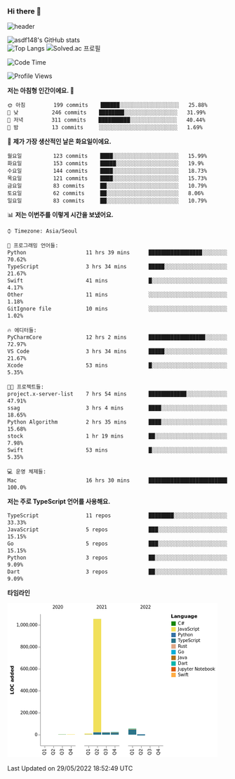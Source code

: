 ### Hi there 👋

![header](https://capsule-render.vercel.app/api?type=shark&color=gradient&height=300&section=header&text=asdf148&fontSize=90)

![asdf148's GitHub stats](https://github-readme-stats.vercel.app/api?username=asdf148&show_icons=true&theme=midnight-purple)<br>
![Top Langs](https://github-readme-stats.vercel.app/api/top-langs/?username=asdf148&layout=compact&theme=midnight-purple&langs_count=10)
![Solved.ac 프로필](http://mazassumnida.wtf/api/v2/generate_badge?boj=eldldk)

<!--
**asdf148/asdf148** is a ✨ _special_ ✨ repository because its `README.md` (this file) appears on your GitHub profile.

Here are some ideas to get you started:

- 🔭 I’m currently working on ...
- 🌱 I’m currently learning ...
- 👯 I’m looking to collaborate on ...
- 🤔 I’m looking for help with ...
- 💬 Ask me about ...
- 📫 How to reach me: ...
- 😄 Pronouns: ...
- ⚡ Fun fact: ...
-->

<!--START_SECTION:waka-->
![Code Time](http://img.shields.io/badge/Code%20Time-20%20hrs%2017%20mins-blue)

![Profile Views](http://img.shields.io/badge/Profile%20Views-47-blue)

**저는 아침형 인간이에요. 🐤** 

```text
🌞 아침         199 commits    ██████░░░░░░░░░░░░░░░░░░░   25.88% 
🌆 낮　         246 commits    ████████░░░░░░░░░░░░░░░░░   31.99% 
🌃 저녁         311 commits    ██████████░░░░░░░░░░░░░░░   40.44% 
🌙 밤　         13 commits     ░░░░░░░░░░░░░░░░░░░░░░░░░   1.69%

```
📅 **제가 가장 생산적인 날은 화요일이에요.** 

```text
월요일          123 commits    ████░░░░░░░░░░░░░░░░░░░░░   15.99% 
화요일          153 commits    █████░░░░░░░░░░░░░░░░░░░░   19.9% 
수요일          144 commits    ████░░░░░░░░░░░░░░░░░░░░░   18.73% 
목요일          121 commits    ████░░░░░░░░░░░░░░░░░░░░░   15.73% 
금요일          83 commits     ██░░░░░░░░░░░░░░░░░░░░░░░   10.79% 
토요일          62 commits     ██░░░░░░░░░░░░░░░░░░░░░░░   8.06% 
일요일          83 commits     ██░░░░░░░░░░░░░░░░░░░░░░░   10.79%

```


📊 **저는 이번주를 이렇게 시간을 보냈어요.** 

```text
⌚︎ Timezone: Asia/Seoul

💬 프로그래밍 언어들: 
Python                   11 hrs 39 mins      █████████████████░░░░░░░░   70.62% 
TypeScript               3 hrs 34 mins       █████░░░░░░░░░░░░░░░░░░░░   21.67% 
Swift                    41 mins             █░░░░░░░░░░░░░░░░░░░░░░░░   4.17% 
Other                    11 mins             ░░░░░░░░░░░░░░░░░░░░░░░░░   1.18% 
GitIgnore file           10 mins             ░░░░░░░░░░░░░░░░░░░░░░░░░   1.02%

🔥 에디터들: 
PyCharmCore              12 hrs 2 mins       ██████████████████░░░░░░░   72.97% 
VS Code                  3 hrs 34 mins       █████░░░░░░░░░░░░░░░░░░░░   21.67% 
Xcode                    53 mins             █░░░░░░░░░░░░░░░░░░░░░░░░   5.35%

🐱‍💻 프로젝트들: 
project.x-server-list    7 hrs 54 mins       ████████████░░░░░░░░░░░░░   47.91% 
ssag                     3 hrs 4 mins        ████░░░░░░░░░░░░░░░░░░░░░   18.65% 
Python Algorithm         2 hrs 35 mins       ████░░░░░░░░░░░░░░░░░░░░░   15.68% 
stock                    1 hr 19 mins        ██░░░░░░░░░░░░░░░░░░░░░░░   7.98% 
Swift                    53 mins             █░░░░░░░░░░░░░░░░░░░░░░░░   5.35%

💻 운영 체제들: 
Mac                      16 hrs 30 mins      █████████████████████████   100.0%

```

**저는 주로 TypeScript 언어를 사용해요.** 

```text
TypeScript               11 repos            ████████░░░░░░░░░░░░░░░░░   33.33% 
JavaScript               5 repos             ███░░░░░░░░░░░░░░░░░░░░░░   15.15% 
Go                       5 repos             ███░░░░░░░░░░░░░░░░░░░░░░   15.15% 
Python                   3 repos             ██░░░░░░░░░░░░░░░░░░░░░░░   9.09% 
Dart                     3 repos             ██░░░░░░░░░░░░░░░░░░░░░░░   9.09%

```


**타임라인**

![Chart not found](https://raw.githubusercontent.com/asdf148/asdf148/main/charts/bar_graph.png) 


 Last Updated on 29/05/2022 18:52:49 UTC
<!--END_SECTION:waka-->
